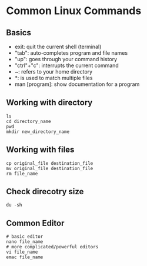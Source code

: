 # Common Linux Commands
## Basics
- exit: quit the current shell (terminal)
- "tab": auto-completes program and file names
- "up": goes through your command history
- "ctrl"+"c": interrupts the current command
- ~: refers to your home directory
- *: is used to match multiple files
- man [program]: show documentation for a program
## Working with directory
```
ls
cd directory_name
pwd 
mkdir new_directory_name
```
## Working with files
```
cp original_file destination_file
mv original_file destination_file
rm file_name
```
## Check direcotry size 
```
du -sh
```
## Common Editor
```
# basic editor
nano file_name
# more complicated/powerful editors
vi file_name
emac file_name
```
